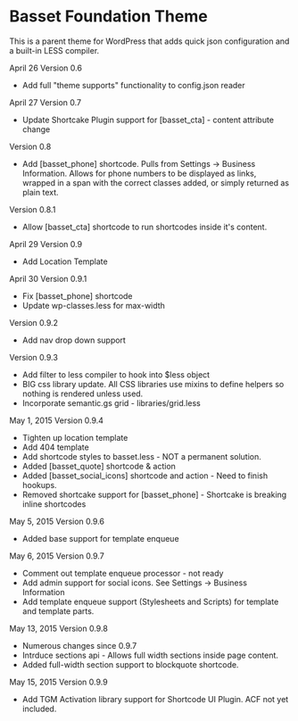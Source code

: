 # Basset Foundation Theme
This is a parent theme for WordPress that adds quick json configuration and a built-in LESS compiler.

April 26
Version 0.6
- Add full "theme supports" functionality to config.json reader

April 27
Version 0.7
- Update Shortcake Plugin support for [basset_cta] - content attribute change

Version 0.8
- Add [basset_phone] shortcode. Pulls from Settings -> Business Information. Allows for phone numbers to be displayed as links, wrapped in a span with the correct classes added, or simply returned as plain text.

Version 0.8.1
- Allow [basset_cta] shortcode to run shortcodes inside it's content.

April 29
Version 0.9
- Add Location Template

April 30
Version 0.9.1
- Fix [basset_phone] shortcode
- Update wp-classes.less for max-width

Version 0.9.2
- Add nav drop down support

Version 0.9.3
- Add filter to less compiler to hook into $less object
- BIG css library update. All CSS libraries use mixins to define helpers so nothing is rendered unless used.
- Incorporate semantic.gs grid - libraries/grid.less

May 1, 2015
Version 0.9.4
- Tighten up location template
- Add 404 template
- Add shortcode styles to basset.less - NOT a permanent solution.
- Added [basset_quote] shortcode & action
- Added [basset_social_icons] shortcode and action - Need to finish hookups.
- Removed shortcake support for [basset_phone] - Shortcake is breaking inline shortcodes

May 5, 2015
Version 0.9.6
- Added base support for template enqueue

May 6, 2015
Version 0.9.7
- Comment out template enqueue processor - not ready
- Add admin support for social icons. See Settings -> Business Information
- Add template enqueue support (Stylesheets and Scripts) for template and template parts.

May 13, 2015
Version 0.9.8
- Numerous changes since 0.9.7
- Intrduce sections api - Allows full width sections inside page content.
- Added full-width section support to blockquote shortcode.

May 15, 2015
Version 0.9.9
- Add TGM Activation library support for Shortcode UI Plugin. ACF not yet included.
